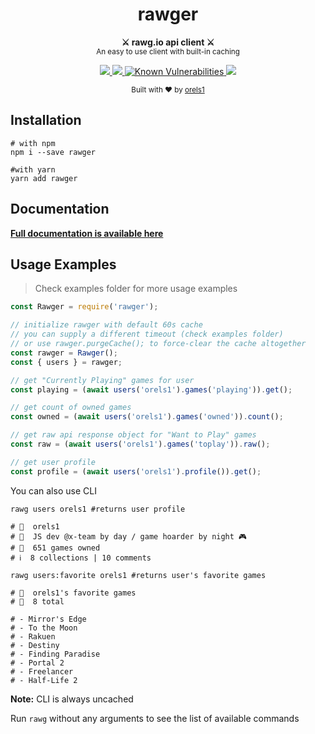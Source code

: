 <h1 align="center">rawger</h1>
<p align="center">
  <strong>⚔ rawg.io api client ⚔</strong><br />
  <small>An easy to use client with built-in caching</small>
</p>

<p align="center">
  <a href="https://www.npmjs.com/package/rawger">
    <img src="https://img.shields.io/npm/v/rawger.svg?style=flat-square" />
  </a>
  <a href="https://www.npmjs.com/package/rawger">
    <img src="https://img.shields.io/npm/dm/rawger.svg?style=flat-square" />
  </a>
  <a href="https://snyk.io/test/github/orels1/rawger?targetFile=package.json">
    <img src="https://snyk.io/test/github/orels1/rawger/badge.svg?targetFile=package.json&style=flat-square" alt="Known Vulnerabilities" data-canonical-src="https://snyk.io/test/github/orels1/rawger?targetFile=package.json" style="max-width:100%;">
  </a>
  <img src="https://img.shields.io/badge/100%25-unofficial-blue.svg?style=flat-square" />
</p>

<p align="center">
  <sub>Built with ❤︎ by
  <a href="https://twitter.com/orels1_">orels1</a>
  </sub>
</p>

## Installation

```shell
# with npm
npm i --save rawger

#with yarn
yarn add rawger
```

## Documentation

[**Full documentation is available here**](https://www.notion.so/orels1/RAWGer-46ecd676fb5149bfb583c55b0862ab76)

## Usage Examples

> Check examples folder for more usage examples

```js
const Rawger = require('rawger');

// initialize rawger with default 60s cache
// you can supply a different timeout (check examples folder)
// or use rawger.purgeCache(); to force-clear the cache altogether
const rawger = Rawger();
const { users } = rawger;

// get "Currently Playing" games for user
const playing = (await users('orels1').games('playing')).get();

// get count of owned games
const owned = (await users('orels1').games('owned')).count();

// get raw api response object for "Want to Play" games
const raw = (await users('orels1').games('toplay')).raw();

// get user profile
const profile = (await users('orels1').profile()).get();
```

You can also use CLI

```shell
rawg users orels1 #returns user profile

# 👤  orels1
# 📖  JS dev @x-team by day / game hoarder by night 🎮
# 👾  651 games owned
# ℹ️  8 collections | 10 comments

rawg users:favorite orels1 #returns user's favorite games

# 👤  orels1's favorite games
# 👾  8 total

# - Mirror's Edge
# - To the Moon
# - Rakuen
# - Destiny
# - Finding Paradise
# - Portal 2
# - Freelancer
# - Half-Life 2
```

**Note:** CLI is always uncached

Run `rawg` without any arguments to see the list of available commands
